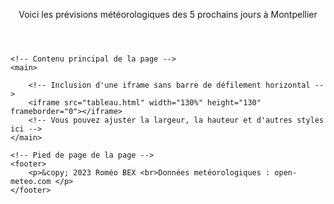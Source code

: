 <html lang="en">
<head>
    <meta charset="UTF-8">
    <!-- Ajoutez la balise meta viewport ici -->
    <meta name="viewport" content="width=device-width, initial-scale=1.0, minimum-scale=1.0">
    <title></title>
    <!-- Inclusion des fichiers CSS externes -->
    <link rel="stylesheet" type="text/css" href="background.css">
    <link rel="stylesheet" href="styles.css">
</head>
<body>
    <!-- En-tête de la page -->
    <header> 
        <p> Voici les prévisions météorologiques des 5 prochains jours à Montpellier 
        </p>
    </header>

    <!-- Contenu principal de la page -->
    <main>
        
        <!-- Inclusion d'une iframe sans barre de défilement horizontal --> 
        <iframe src="tableau.html" width="130%" height="130" frameborder="0"></iframe>
        <!-- Vous pouvez ajuster la largeur, la hauteur et d'autres styles ici -->
    </main>

    <!-- Pied de page de la page -->  
    <footer>
        <p>&copy; 2023 Roméo BEX <br>Données metéorologiques : open-meteo.com </p>
    </footer>
</body>
</html>

